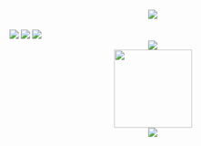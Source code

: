 <h1 align="center"> 
<a href="https://sunguoqi.com/"> <img src="https://readme-typing-svg.herokuapp.com/?lines=console.log(%22Hello%2C%20World!%22);葫芦娃~葫芦娃~一个藤上七个瓜~~&center=true&size=27"> 
</a> 
</h1>


<span > 
<img src="https://img.shields.io/badge/-HTML5-E34F26?style=flat-square&logo=html5&logoColor=white" /> 
<img src="https://img.shields.io/badge/-CSS3-1572B6?style=flat-square&logo=css3" />
<img src="https://img.shields.io/badge/-JavaScript-oringe?style=flat-square&logo=javascript" /> 
</span>


<div align="center"> <img src="https://metrics.lecoq.io/cheekhan?template=classic&config.timezone=Asia%2FShanghai"> </div>

<div align="center"> <img height="137px" src="https://github-readme-stats.vercel.app/api?username=cheekhan&hide_title=true&hide_border=true&show_icons=trueline_height=21&text_color=000&icon_color=000&bg_color=0,ea6161,ffc64d,fffc4d,52fa5a&theme=graywhite" /> </div>

<div align="center"> <img src="https://github-readme-stats.vercel.app/api/top-langs/?username=cheekhan&hide_title=true&hide_border=true&layout=compact&langs_count=6&text_color=000&icon_color=fff&bg_color=0,52fa5a,4dfcff,c64dff&theme=graywhite" /> </div>

